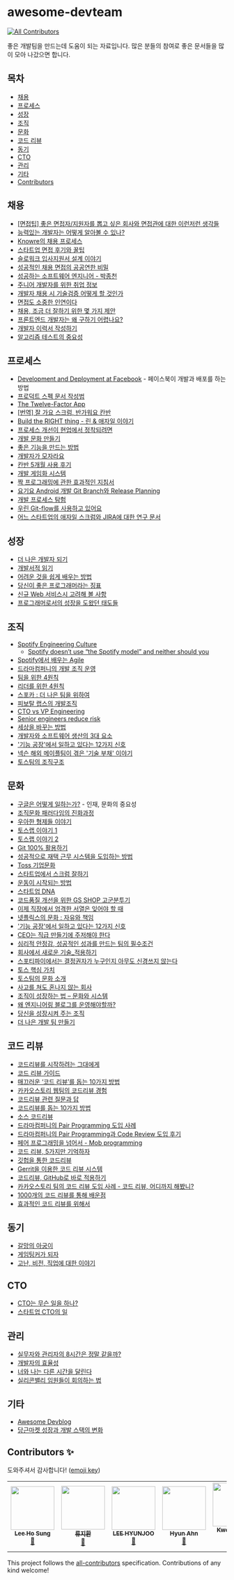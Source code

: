 # awesome-devteam
<!-- ALL-CONTRIBUTORS-BADGE:START - Do not remove or modify this section -->
[![All Contributors](https://img.shields.io/badge/all_contributors-7-orange.svg?style=flat-square)](#contributors-)
<!-- ALL-CONTRIBUTORS-BADGE:END -->

좋은 개발팀을 만드는데 도움이 되는 자료입니다.
많은 분들의 참여로 좋은 문서들을 많이 모아 나갔으면 합니다.

## 목차

* [채용](#채용)
* [프로세스](#프로세스)
* [성장](#성장)
* [조직](#조직)
* [문화](#문화)
* [코드 리뷰](#코드-리뷰)
* [동기](#동기)
* [CTO](#CTO)
* [관리](#관리)
* [기타](#기타)
* [Contributors](#contributors-)

## 채용

* [[면접팁] 좋은 면접자/지원자를 뽑고 싶은 회사와 면접관에 대한 이런저런 생각들](https://repo.yona.io/doortts/blog/post/295)
* [능력있는 개발자는 어떻게 알아볼 수 있나?](https://docs.google.com/document/d/1_phA5XUszSmN7Ta-QHs4DxRz9_iu8YlhxpVjSGEbWcg/edit)
* [Knowre의 채용 프로세스](http://blog.kivol.net/post/138587457933/우리-회사의-개발자-인터뷰)
* [스타트업 면접 후기와 꿀팁](https://brunch.co.kr/@bradlee/39)
* [슬로워크 입사지원서 설계 이야기](http://slowalk.tistory.com/2382)
* [성공적인 채용 면접의 공공연한 비밀](http://egloos.zum.com/agile/v/5359401)
* [성공하는 소프트웨어 엔지니어 - 박종천](https://okky.kr/article/405804)
* [주니어 개발자를 위한 취업 정보](https://github.com/jojoldu/junior-recruit-scheduler)
* [개발자 채용 시 기술검증 어떻게 할 것인가](https://brunch.co.kr/@leehosung/47)
* [면접도 소중한 인연이다](https://medium.com/@nahyunan/면접도-소중한-인연이다-6923297e4c61)
* [채용, 조금 더 잘하기 위한 몇 가지 제안](https://www.slideshare.net/herenasoo/2018-86722782)
* [프론트엔드 개발자는 왜 구하기 어렵나요?](https://taegon.kim/archives/4810?fbclid=IwAR0Y5iI0FeJy7aeqsZozFjamWnj7WLd1UX24-QJ3joRI1Fo0iQtHtHSPW0w)
* [개발자 이력서 작성하기](https://brunch.co.kr/@hee072794/132?fbclid=IwAR0rsktJUO9qo27mbUW5FIQN3KmiAx8DbELuihK5Lk7Zk7G9BjUoHMFUc3U)
* [알고리즘 테스트의 중요성](https://brunch.co.kr/@gigonelee/8)

## 프로세스

* [Development and Deployment at Facebook](http://ieeexplore.ieee.org/xpl/articleDetails.jsp?reload=true&arnumber=6449236) - 페이스북이 개발과 배포를 하는 방법
* [프로덕트 스펙 문서 작성법](https://webuildproduct.com/스펙-문서-작성에-관하여-ee61a1fc294f?gi=4267bd7167af#.w69vmjpqq)
* [The Twelve-Factor App](https://12factor.net/ko/)
* [[번역] 잘 가요 스크럼, 반가워요 칸반](https://medium.com/@pitzcarraldo/번역-잘-가요-스크럼-반가워요-칸반-e27d1db15699#.watc0ksoc)
* [Build the RIGHT thing - 린 & 애자일 이야기](https://www.slideshare.net/ChrisCho2/springcamp-2017-build-the-right-thing-pivotal-labs-sf)
* [프로세스 개선이 현업에서 정착되려면](http://woowabros.github.io/woowabros/2017/04/18/process.html)
* [개발 문화 만들기](https://brunch.co.kr/@kiyoungleefige/2)
* [좋은 기능을 만드는 방법](https://speakerdeck.com/uyeong/joheun-gineungeul-mandeuneun-bangbeob)
* [개발자가 모자라요](http://youngrok.com/개발자가%20모자라요)
* [칸반 5개월 사용 후기](https://brunch.co.kr/@bradlee/4)
* [개발 게임화 시스템](https://brunch.co.kr/@bradlee/3)
* [짝 프로그래밍에 관한 효과적인 지침서](https://ansuchan.com/effective-navigation-in-pair-programming/)
* [요기요 Android 개발 Git Branch와 Release Planning](https://rgpkorea.github.io/posts/ygy-android-release-planning/)
* [개발 프로세스 탐험](https://ohmytriptech.github.io/articles/개발-프로세스-탐험/)
* [우린 Git-flow를 사용하고 있어요](http://woowabros.github.io/experience/2017/10/30/baemin-mobile-git-branch-strategy.html)
* [어느 스타트업의 애자일 스크럼와 JIRA에 대한 연구 문서](http://luckyyowu.tistory.com/370)

## 성장

* [더 나은 개발자 되기](http://www.slideshare.net/rockdoli/ss-63333165?ref=https://blog.outsider.ne.kr/1223)
* [개발서적 읽기](https://www.facebook.com/notes/hika-maeng/개발서적-읽기/1061104660623699)
* [어려운 것을 쉽게 배우는 방법](http://www.moreagile.net/2016/02/learning-new-stuff.html)
* [당신이 좋은 프로그래머라는 징표](http://jhrogue.blogspot.kr/2012/06/b.html)
* [신규 Web 서비스시 고려해 볼 사항](http://kwonnam.pe.kr/wiki/web/신규서비스)
* [프로그래머로서의 성장을 도왔던 태도들](https://ahnheejong.name/articles/becoming-better-programmer/)

## 조직

* [Spotify Engineering Culture](https://labs.spotify.com/2014/03/27/spotify-engineering-culture-part-1/)
  * [Spotify doesn’t use “the Spotify model” and neither should you](https://www.jeremiahlee.com/posts/failed-squad-goals/)
* [Spotify에서 배우는 Agile](http://www.ttimes.co.kr/view.html?no=2017021414297795756)
* [드라마컴퍼니의 개발 조직 운영](http://blog.dramancompany.com/2016/03/개발그룹은-어떻게-일을-하는가-1/)
* [팀을 위한 4원칙](https://brunch.co.kr/@greenful/16)
* [리더를 위한 4원칙](https://brunch.co.kr/@greenful/31)
* [스포카 : 더 나은 팀을 위하여](https://www.slideshare.net/HeejongAhn/ss-73274788)
* [피보탈 랩스의 개발조직](http://media.fastcampus.co.kr/knowledge/worldclass-software-developers-role-and-responsibility-pivotallabs/)
* [CTO vs VP Engineering](https://minorblend.com/cto-vs-vp-engineering-4a36124c098c)
* [Senior engineers reduce risk](https://hackernoon.com/senior-engineers-reduce-risk-5ab2adc13c97)
* [세상을 바꾸는 방법](https://selfothercontext.com/how-to-change-the-world/)
* [개발자와 소프트웨어 생산의 3대 요소](http://seokjun.kr/environment-for-good-developer/)
* ['기능 공장'에서 일하고 있다는 12가지 신호](https://brunch.co.kr/@cojette/31)
* [넥슨 해외 메이플팀이 겪은 '기술 부채' 이야기](http://www.thisisgame.com/webzine/gameevent/nboard/227/?n=82128)
* [토스팀의 조직구조](http://tossthink.tistory.com/182)

## 문화

* [구글은 어떻게 일하는가?](http://www.slideshare.net/alleciel/how-google-works-korean?related=1) - 인재, 문화의 중요성
* [조직문화 패러다임의 진화과정](https://www.facebook.com/stage5/videos/772922059484399/)
* [우아한 형제들 이야기](http://woowabros.github.io/woowabros/2016/06/30/woowabros_cto.html)
* [토스랩 이야기 1](http://www.slideshare.net/ssuser70b5b8/ss-58709101)
* [토스랩 이야기 2](http://www.slideshare.net/ssuser70b5b8/ss-66617364)
* [Git 100% 활용하기](https://realm.io/kr/news/360andev-savvas-dalkitsis-using-git-like-a-pro/)
* [성공적으로 재택 근무 시스템을 도입하는 방법](http://ppss.kr/archives/88997)
* [Toss 기업문화](https://tossthink.tistory.com/89)
* [스타트업에서 스크럼 잘하기](https://www.slideshare.net/yonghoon0126/ss-72605097)
* [운동이 시작되는 방법](https://www.ted.com/talks/derek_sivers_how_to_start_a_movement?language=ko)
* [스타트업 DNA](https://brunch.co.kr/@yeobag/4)
* [코드품질 개선을 위한 GS SHOP 고군분투기](https://www.slideshare.net/hnki0104/gs-shop-73646180)
* [이제 직장에서 엄격한 서열은 잊어야 할 때](https://www.ted.com/talks/margaret_heffernan_why_it_s_time_to_forget_the_pecking_order_at_work?language=ko)
* [넷플릭스의 문화 : 자유와 책임](https://www.slideshare.net/watchncompass/freedom-responsibility-culture)
* ['기능 공장'에서 일하고 있다는 12가지 신호](https://brunch.co.kr/@cojette/31)
* [CEO는 직급 만들기에 주저해야 한다](http://www.ttimes.co.kr/view.html?no=2017051811027720697)
* [심리적 안정감, 성공적인 성과를 만드는 팀의 필수조건](https://www.slideshare.net/haezoom/ss-76096152)
* [회사에서 새로운 기술_적용하기](https://www.slideshare.net/junseokjung1/ss-76115779)
* [스포티파이에서는 결정권자가 누구인지 아무도 신경쓰지 않는다](https://hahnryu.com/2017/06/15/spotify/)
* [토스 핵심 가치](http://tossthink.tistory.com/178)
* [토스팀의 문화 소개](http://tossthink.tistory.com/179)
* [사고를 쳐도 혼나지 않는 회사](https://brunch.co.kr/@svillustrated/13)
* [조직이 성장하는 법 – 문화와 시스템](https://medium.com/kimjimin-company/조직이-성장하는-법-문화와-시스템-db7730febc8)
* [왜 엔지니어링 블로그를 운영해야할까?](https://medium.com/styleshare/styleshare-engineering-blog-451786c906ae)
* [당신을 성장시켜 주는 조직](https://brunch.co.kr/@younghakjang/1)
* [더 나은 개발 팀 만들기](https://brunch.co.kr/@gigonelee/10)

## 코드 리뷰

* [코드리뷰를 시작하려는 그대에게](https://www.slideshare.net/JiyeonSeo2/ss-73455188)
* [코드 리뷰 가이드](http://www.haruair.com/blog/3116)
* [매끄러운 ‘코드 리뷰’를 돕는 10가지 방법](http://1boon.kakao.com/bloter/238819)
* [카카오스토리 웹팀의 코드리뷰 경험](http://ohgyun.com/712)
* [코드리뷰 관련 질문과 답](http://blog.nundefined.com/62)
* [코드리뷰를 돕는 10가지 방법](http://www.bloter.net/archives/238819)
* [소스 코드리뷰](https://brunch.co.kr/@supims/11)
* [드라마컴퍼니의 Pair Programming 도입 사례](http://blog.dramancompany.com/2015/11/tom과-jaden의-첫-페어-프로그래밍-도전기/)
* [드라마컴퍼니의 Pair Programming과 Code Review 도입 후기](http://blog.dramancompany.com/2016/05/드라마의-pair-programming과-code-review-도입-후기/)
* [페어 프로그래밍을 넘어서 - Mob programming](http://www.moreagile.net/2014/12/mob-programming.html)
* [코드 리뷰, 5가지만 기억하자](http://silentsoft.tistory.com/20)
* [깃헙을 통한 코드리뷰](http://ohgyun.com/367)
* [Gerrit을 이용한 코드 리뷰 시스템](http://d2.naver.com/helloworld/6033708)
* [코드리뷰, GitHub로 바로 적용하기](https://news.realm.io/kr/news/codereview-howto/)
* [카카오스토리 팀의 코드 리뷰 도입 사례 - 코드 리뷰, 어디까지 해봤니?](http://tech.kakao.com/2016/02/04/code-review/)
* [1000개의 코드 리뷰를 통해 배운점](https://www.vobour.com/1000-개의-코드-리뷰를-통해-배운-점-what-i-learned-f)
* [효과적인 코드 리뷰를 위해서](https://engineering.linecorp.com/ko/blog/effective-codereview/?fbclid=IwAR06sz07ZCaEKqtoeT0s_YRdXw5OhiLRxDgK8gVldpCJVl3GP_Txe6WJRro)

## 동기

* [갈망의 아궁이](https://www.slideshare.net/devcatpublications/ss-6097436?next_slideshow=1)
* [게임팅커가 되자](https://www.slideshare.net/devcatpublications/2015-44143372)
* [고난, 비전, 직업에 대한 이야기](https://sangminpark.blog/2016/10/30/고난-비전-직업에-대한-이야기/)

## CTO

* [CTO는 무슨 일을 하나?](http://www.mimul.com/pebble/default/2018/01/23/1516704882980.html)
* [스타트업 CTO의 일](https://brunch.co.kr/@leehosung/40)

## 관리

* [실무자와 관리자의 8시간은 정말 같을까?](https://brunch.co.kr/@dooook/34)
* [개발자의 효율성](https://brunch.co.kr/@hika/7)
* [너와 나는 다른 시간을 달린다](https://brunch.co.kr/@younghakjang/13)
* [실리콘밸리 임원들이 회의하는 법](http://ppss.kr/archives/67454)

## 기타

* [Awesome Devblog](https://github.com/sarojaba/awesome-devblog)
* [당근마켓 성장과 개발 스택의 변화](https://youtu.be/ELlQXruFesI)

## Contributors ✨

도와주셔서 감사합니다! ([emoji key](https://allcontributors.org/docs/en/emoji-key))

<!-- ALL-CONTRIBUTORS-LIST:START - Do not remove or modify this section -->
<!-- prettier-ignore-start -->
<!-- markdownlint-disable -->
<table>
  <tr>
    <td align="center"><a href="https://blog.novice.io/"><img src="https://avatars2.githubusercontent.com/u/2469766?v=4" width="100px;" alt=""/><br /><sub><b>Lee Ho Sung</b></sub></a><br /><a href="https://github.com/leehosung/awesome-devteam/commits?author=leehosung" title="Documentation">📖</a></td>
    <td align="center"><a href="https://github.com/Jeewhan"><img src="https://avatars3.githubusercontent.com/u/14256139?v=4" width="100px;" alt=""/><br /><sub><b>류지환</b></sub></a><br /><a href="https://github.com/leehosung/awesome-devteam/commits?author=Jeewhan" title="Documentation">📖</a></td>
    <td align="center"><a href="https://github.com/wayhome25"><img src="https://avatars0.githubusercontent.com/u/22283213?v=4" width="100px;" alt=""/><br /><sub><b>LEE HYUNJOO</b></sub></a><br /><a href="https://github.com/leehosung/awesome-devteam/commits?author=wayhome25" title="Documentation">📖</a></td>
    <td align="center"><a href="https://humew.com/"><img src="https://avatars2.githubusercontent.com/u/3889468?v=4" width="100px;" alt=""/><br /><sub><b>Hyun Ahn</b></sub></a><br /><a href="https://github.com/leehosung/awesome-devteam/commits?author=rationality6" title="Documentation">📖</a></td>
    <td align="center"><a href="https://github.com/NESOY"><img src="https://avatars3.githubusercontent.com/u/13412639?v=4" width="100px;" alt=""/><br /><sub><b>Kwon Young Jae</b></sub></a><br /><a href="https://github.com/leehosung/awesome-devteam/commits?author=NESOY" title="Documentation">📖</a></td>
    <td align="center"><a href="https://what-to.dev/"><img src="https://avatars0.githubusercontent.com/u/1451365?v=4" width="100px;" alt=""/><br /><sub><b>ChangJoo Park(박창주)</b></sub></a><br /><a href="https://github.com/leehosung/awesome-devteam/commits?author=ChangJoo-Park" title="Documentation">📖</a></td>
    <td align="center"><a href="http://kirade.github.io"><img src="https://avatars0.githubusercontent.com/u/13049936?v=4" width="100px;" alt=""/><br /><sub><b>Jaeyoung Heo</b></sub></a><br /><a href="https://github.com/leehosung/awesome-devteam/commits?author=Kirade" title="Documentation">📖</a></td>
  </tr>
</table>

<!-- markdownlint-enable -->
<!-- prettier-ignore-end -->
<!-- ALL-CONTRIBUTORS-LIST:END -->

This project follows the [all-contributors](https://github.com/all-contributors/all-contributors) specification. Contributions of any kind welcome!
